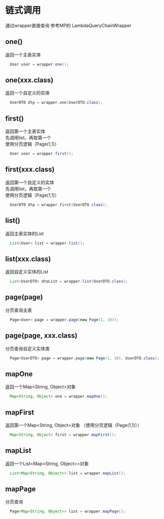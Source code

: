 # 链式调用

通过wrapper直接查询 参考MP的 LambdaQueryChainWrapper

## one() 
  返回一个主表实体
  ```java
    User user = wrapper.one();
  ```
## one(xxx.class) 
  返回一个自定义的实体
  ```java
    UserDTO dtp = wrapper.one(UserDTO.class);
  ```
## first() 
  返回第一个主表实体  
  先调用list，再取第一个<Badge type="important" text="1.4.13-" vertical="top" />  
  使用分页逻辑（Page(1,1)）<Badge type="tip" text="1.5.0+" vertical="top" />
  ```java
    User user = wrapper.first();
  ```
## first(xxx.class) 
  返回第一个自定义的实体    
  先调用list，再取第一个<Badge type="important" text="1.4.13-" vertical="top" />  
  使用分页逻辑（Page(1,1)）<Badge type="tip" text="1.5.0+" vertical="top" />
  ```java
    UserDTO dtp = wrapper.first(UserDTO.class);
  ```
## list() 
  返回主表实体的List
  ```java
    List<User> list = wrapper.list();
  ```
## list(xxx.class) 
  返回自定义实体的List
  ```java
    List<UserDTO> dtoList = wrapper.list(UserDTO.class);
  ```
## page(page) 
  分页查询主表
  ```java
    Page<User> page = wrapper.page(new Page(1, 10));
  ```
## page(page, xxx.class) 
  分页查询自定义实体类
  ```java
    Page<UserDTO> page = wrapper.page(new Page(1, 10), UserDTO.class);
  ```
## mapOne<Badge type="tip" text="1.5.0+" vertical="top" />
  返回一个Map&lt;String, Object&gt;对象  
  ```java
    Map<String, Object> one = wrapper.mapOne();
  ```
## mapFirst<Badge type="tip" text="1.5.0+" vertical="top" />
  返回第一个Map&lt;String, Object&gt;对象 （使用分页逻辑（Page(1,1)））  
  ```java
    Map<String, Object> first = wrapper.mapFirst();
  ```
## mapList<Badge type="tip" text="1.5.0+" vertical="top" />
  返回一个List&lt;Map&lt;String, Object&gt;&gt;对象  
  ```java
    List<Map<String, Object>> list = wrapper.mapList();
  ```
## mapPage<Badge type="tip" text="1.5.0+" vertical="top" />
  分页查询
  ```java
    Page<Map<String, Object>> list = wrapper.mapPage();
  ```
